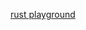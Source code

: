 [rust playground](https://play.rust-lang.org/?version=stable&mode=debug&edition=2018&gist=b7b58267b1b8ee044909ec8865b363f8)